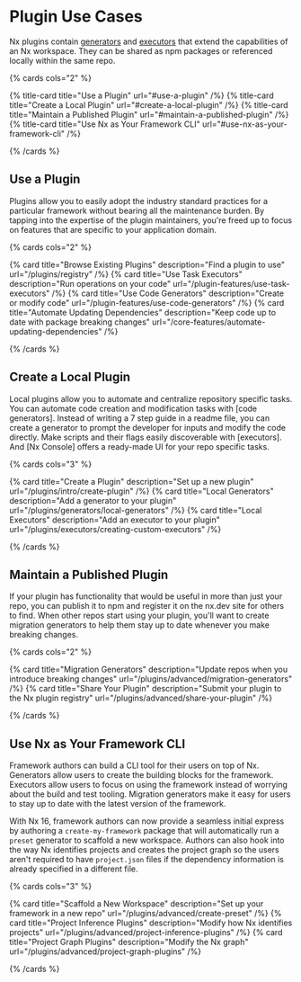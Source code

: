 # Plugin Use Cases

Nx plugins contain [generators](/plugin-features/use-code-generators) and [executors](/plugin-features/use-task-executors) that extend the capabilities of an Nx workspace. They can be shared as npm packages or referenced locally within the same repo.

{% cards cols="2" %}

{% title-card title="Use a Plugin" url="#use-a-plugin" /%}
{% title-card title="Create a Local Plugin" url="#create-a-local-plugin" /%}
{% title-card title="Maintain a Published Plugin" url="#maintain-a-published-plugin" /%}
{% title-card title="Use Nx as Your Framework CLI" url="#use-nx-as-your-framework-cli" /%}

{% /cards %}

## Use a Plugin

Plugins allow you to easily adopt the industry standard practices for a particular framework without bearing all the maintenance burden. By tapping into the expertise of the plugin maintainers, you're freed up to focus on features that are specific to your application domain.

{% cards cols="2" %}

{% card title="Browse Existing Plugins" description="Find a plugin to use" url="/plugins/registry" /%}
{% card title="Use Task Executors" description="Run operations on your code" url="/plugin-features/use-task-executors" /%}
{% card title="Use Code Generators" description="Create or modify code" url="/plugin-features/use-code-generators" /%}
{% card title="Automate Updating Dependencies" description="Keep code up to date with package breaking changes" url="/core-features/automate-updating-dependencies" /%}

{% /cards %}

## Create a Local Plugin

Local plugins allow you to automate and centralize repository specific tasks. You can automate code creation and modification tasks with [code generators]. Instead of writing a 7 step guide in a readme file, you can create a generator to prompt the developer for inputs and modify the code directly. Make scripts and their flags easily discoverable with [executors]. And [Nx Console] offers a ready-made UI for your repo specific tasks.

{% cards cols="3" %}

{% card title="Create a Plugin" description="Set up a new plugin" url="/plugins/intro/create-plugin" /%}
{% card title="Local Generators" description="Add a generator to your plugin" url="/plugins/generators/local-generators" /%}
{% card title="Local Executors" description="Add an executor to your plugin" url="/plugins/executors/creating-custom-executors" /%}

{% /cards %}

## Maintain a Published Plugin

If your plugin has functionality that would be useful in more than just your repo, you can publish it to npm and register it on the nx.dev site for others to find. When other repos start using your plugin, you'll want to create migration generators to help them stay up to date whenever you make breaking changes.

{% cards cols="2" %}

{% card title="Migration Generators" description="Update repos when you introduce breaking changes" url="/plugins/advanced/migration-generators" /%}
{% card title="Share Your Plugin" description="Submit your plugin to the Nx plugin registry" url="/plugins/advanced/share-your-plugin" /%}

{% /cards %}

## Use Nx as Your Framework CLI

Framework authors can build a CLI tool for their users on top of Nx. Generators allow users to create the building blocks for the framework. Executors allow users to focus on using the framework instead of worrying about the build and test tooling. Migration generators make it easy for users to stay up to date with the latest version of the framework.

With Nx 16, framework authors can now provide a seamless initial express by authoring a `create-my-framework` package that will automatically run a `preset` generator to scaffold a new workspace. Authors can also hook into the way Nx identifies projects and creates the project graph so the users aren't required to have `project.json` files if the dependency information is already specified in a different file.

{% cards cols="3" %}

{% card title="Scaffold a New Workspace" description="Set up your framework in a new repo" url="/plugins/advanced/create-preset" /%}
{% card title="Project Inference Plugins" description="Modify how Nx identifies projects" url="/plugins/advanced/project-inference-plugins" /%}
{% card title="Project Graph Plugins" description="Modify the Nx graph" url="/plugins/advanced/project-graph-plugins" /%}

{% /cards %}
